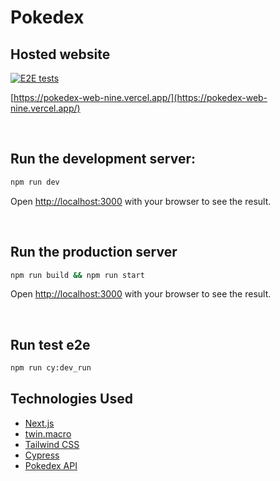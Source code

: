 # Pokedex

## Hosted website

[![E2E tests](https://github.com/JySa65/pokedex-web/actions/workflows/cypress.yml/badge.svg?branch=main&event=push)](https://github.com/JySa65/pokedex-web/actions/workflows/cypress.yml)

[https://pokedex-web-nine.vercel.app/](https://pokedex-web-nine.vercel.app/)

<br />

## Run the development server:

```bash
npm run dev
```

Open [http://localhost:3000](http://localhost:3000) with your browser to see the result.

<br />

## Run the production server

```bash
npm run build && npm run start
```

Open [http://localhost:3000](http://localhost:3000) with your browser to see the result.

<br />

## Run test e2e

```bash
npm run cy:dev_run
```

## Technologies Used

- [Next.js](https://nextjs.org/)
- [twin.macro](https://github.com/ben-rogerson/twin.macro)
- [Tailwind CSS](https://tailwindcss.com/)
- [Cypress](https://www.cypress.io/)
- [Pokedex API](https://pokeapi.co/)

